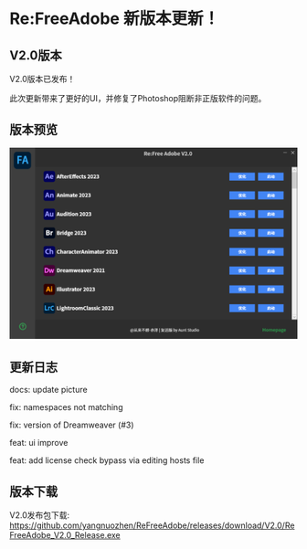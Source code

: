# Re:FreeAdobe 新版本更新！

## V2.0版本

V2.0版本已发布！

此次更新带来了更好的UI，并修复了Photoshop阻断非正版软件的问题。

## 版本预览
![Preview](preview.png)

## 更新日志


docs: update picture

fix: namespaces not matching

fix: version of Dreamweaver (#3)

feat: ui improve

feat: add license check bypass via editing hosts file

## 版本下载

V2.0发布包下载: https://github.com/yangnuozhen/ReFreeAdobe/releases/download/V2.0/ReFreeAdobe_V2.0_Release.exe
